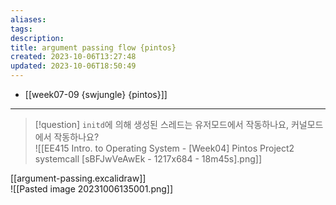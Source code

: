 ```yaml
---
aliases: 
tags: 
description:
title: argument passing flow {pintos}
created: 2023-10-06T13:27:48
updated: 2023-10-06T18:50:49
---
```

- [[week07-09 {swjungle} {pintos}]]
___

> [!question] `initd`에 의해 생성된 스레드는 유저모드에서 작동하나요, 커널모드에서 작동하나요?  
> ![[EE415 Intro. to Operating System - [Week04] Pintos Project2 systemcall [sBFJwVeAwEk - 1217x684 - 18m45s].png]]

[[argument-passing.excalidraw]]  
![[Pasted image 20231006135001.png]]
